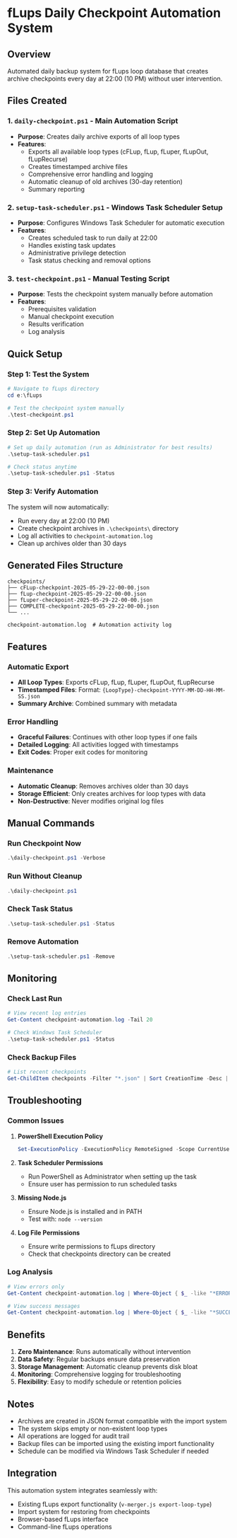 # fLups Daily Checkpoint Automation System

## Overview

Automated daily backup system for fLups loop database that creates archive checkpoints every day at 22:00 (10 PM) without user intervention.

## Files Created

### 1. `daily-checkpoint.ps1` - Main Automation Script

- **Purpose**: Creates daily archive exports of all loop types
- **Features**:
  - Exports all available loop types (cFLup, fLup, fLuper, fLupOut, fLupRecurse)
  - Creates timestamped archive files
  - Comprehensive error handling and logging
  - Automatic cleanup of old archives (30-day retention)
  - Summary reporting

### 2. `setup-task-scheduler.ps1` - Windows Task Scheduler Setup

- **Purpose**: Configures Windows Task Scheduler for automatic execution
- **Features**:
  - Creates scheduled task to run daily at 22:00
  - Handles existing task updates
  - Administrative privilege detection
  - Task status checking and removal options

### 3. `test-checkpoint.ps1` - Manual Testing Script

- **Purpose**: Tests the checkpoint system manually before automation
- **Features**:
  - Prerequisites validation
  - Manual checkpoint execution
  - Results verification
  - Log analysis

## Quick Setup

### Step 1: Test the System

```powershell
# Navigate to fLups directory
cd e:\fLups

# Test the checkpoint system manually
.\test-checkpoint.ps1
```

### Step 2: Set Up Automation

```powershell
# Set up daily automation (run as Administrator for best results)
.\setup-task-scheduler.ps1

# Check status anytime
.\setup-task-scheduler.ps1 -Status
```

### Step 3: Verify Automation

The system will now automatically:

- Run every day at 22:00 (10 PM)
- Create checkpoint archives in `.\checkpoints\` directory
- Log all activities to `checkpoint-automation.log`
- Clean up archives older than 30 days

## Generated Files Structure

```
checkpoints/
├── cFLup-checkpoint-2025-05-29-22-00-00.json
├── fLup-checkpoint-2025-05-29-22-00-00.json
├── fLuper-checkpoint-2025-05-29-22-00-00.json
├── COMPLETE-checkpoint-2025-05-29-22-00-00.json
└── ...

checkpoint-automation.log  # Automation activity log
```

## Features

### Automatic Export

- **All Loop Types**: Exports cFLup, fLup, fLuper, fLupOut, fLupRecurse
- **Timestamped Files**: Format: `{LoopType}-checkpoint-YYYY-MM-DD-HH-MM-SS.json`
- **Summary Archive**: Combined summary with metadata

### Error Handling

- **Graceful Failures**: Continues with other loop types if one fails
- **Detailed Logging**: All activities logged with timestamps
- **Exit Codes**: Proper exit codes for monitoring

### Maintenance

- **Automatic Cleanup**: Removes archives older than 30 days
- **Storage Efficient**: Only creates archives for loop types with data
- **Non-Destructive**: Never modifies original log files

## Manual Commands

### Run Checkpoint Now

```powershell
.\daily-checkpoint.ps1 -Verbose
```

### Run Without Cleanup

```powershell
.\daily-checkpoint.ps1
```

### Check Task Status

```powershell
.\setup-task-scheduler.ps1 -Status
```

### Remove Automation

```powershell
.\setup-task-scheduler.ps1 -Remove
```

## Monitoring

### Check Last Run

```powershell
# View recent log entries
Get-Content checkpoint-automation.log -Tail 20

# Check Windows Task Scheduler
.\setup-task-scheduler.ps1 -Status
```

### Check Backup Files

```powershell
# List recent checkpoints
Get-ChildItem checkpoints -Filter "*.json" | Sort CreationTime -Desc | Select -First 10
```

## Troubleshooting

### Common Issues

1. **PowerShell Execution Policy**

   ```powershell
   Set-ExecutionPolicy -ExecutionPolicy RemoteSigned -Scope CurrentUser
   ```

2. **Task Scheduler Permissions**
   - Run PowerShell as Administrator when setting up the task
   - Ensure user has permission to run scheduled tasks

3. **Missing Node.js**
   - Ensure Node.js is installed and in PATH
   - Test with: `node --version`

4. **Log File Permissions**
   - Ensure write permissions to fLups directory
   - Check that checkpoints directory can be created

### Log Analysis

```powershell
# View errors only
Get-Content checkpoint-automation.log | Where-Object { $_ -like "*ERROR*" }

# View success messages
Get-Content checkpoint-automation.log | Where-Object { $_ -like "*SUCCESS*" }
```

## Benefits

1. **Zero Maintenance**: Runs automatically without intervention
2. **Data Safety**: Regular backups ensure data preservation
3. **Storage Management**: Automatic cleanup prevents disk bloat
4. **Monitoring**: Comprehensive logging for troubleshooting
5. **Flexibility**: Easy to modify schedule or retention policies

## Notes

- Archives are created in JSON format compatible with the import system
- The system skips empty or non-existent loop types
- All operations are logged for audit trail
- Backup files can be imported using the existing import functionality
- Schedule can be modified via Windows Task Scheduler if needed

## Integration

This automation system integrates seamlessly with:

- Existing fLups export functionality (`v-merger.js export-loop-type`)
- Import system for restoring from checkpoints
- Browser-based fLups interface
- Command-line fLups operations
